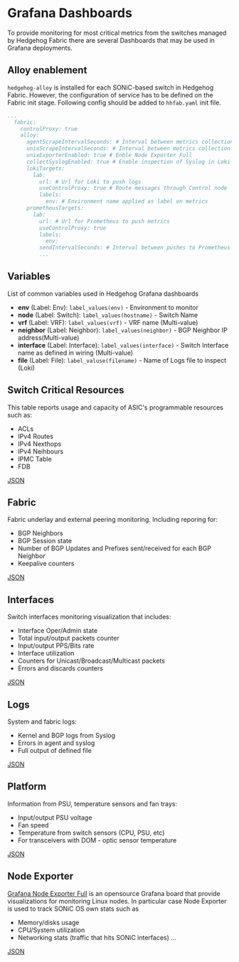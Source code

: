 # Grafana Dashboards

To provide monitoring for most critical metrics from the switches managed by Hedgehog Fabric there are several Dashboards that may be used in Grafana deployments.

## Alloy enablement

`hedgehog-alloy` is installed for each SONiC-based switch in Hedgehog Fabric. However, the configuration of service has to be defined on the Fabric init stage.
Following config should be added to `hhfab.yaml` init file.

```yaml
...
  fabric:
    controlProxy: true
    alloy:
      agentScrapeIntervalSeconds: # Interval between metrics collection from agent
      unixScrapeIntervalSeconds: # Interval between metrics collection for Node Exporter
      unixExporterEnabled: true # Enble Node Exporter Full
      collectSyslogEnabled: true # Enable inspection of Syslog in Loki
      lokiTargets:
        lab:
          url: # Url for Loki to push logs
          useControlProxy: true # Route messages through Control node
          labels:
            env: # Environment name applied as label on metrics
      prometheusTargets:
        lab:
          url: # Url for Prometheus to push metrics
          useControlProxy: true
          labels:
            env: 
          sendIntervalSeconds: # Interval between pushes to Prometheus collector
          ...
```


## Variables
List of common variables used in Hedgehog Grafana dashboards

- **env** (Label: Env): `label_values(env)` - Environment to monitor
- **node** (Label: Switch): `label_values(hostname)` - Switch Name
- **vrf** (Label: VRF): `label_values(vrf)` - VRF name (Multi-value)
- **neighbor** (Label: Neighbor): `label_values(neighbor)` - BGP Neighbor IP address(Multi-value)
- **interface** (Label: Interface): `label_values(interface)` - Switch Interface name as defined in wiring (Multi-value)
- **file** (Label: File): `label_valuse(filename)` - Name of Logs file to inspect (Loki)

## Switch Critical Resources

This table reports usage and capacity of ASIC's programmable resources 
such as:

- ACLs
- IPv4 Routes
- IPv4 Nexthops
- IPv4 Neihbours
- IPMC Table
- FDB

[JSON](./boards/grafana_crm.json)
## Fabric

Fabric underlay and external peering monitoring. Including reporing for:

- BGP Neighbors
- BGP Session state
- Number of BGP Updates and Prefixes sent/received for each BGP Neighbor
- Keepalive counters


[JSON](./boards/grafana_fabric.json)

## Interfaces

Switch interfaces monitoring visualization that includes:

- Interface Oper/Admin state
- Total input/output packets counter
- Input/output PPS/Bits rate
- Interface utilization
- Counters for Unicast/Broadcast/Multicast packets
- Errors and discards counters


[JSON](./boards/grafana_interfaces.json)

## Logs

System and fabric logs:

- Kernel and BGP logs from Syslog
- Errors in agent and syslog
- Full output of defined file

[JSON](./boards/grafana_logs.json)


## Platform

Information from PSU, temperature sensors and fan trays:

- Input/output PSU voltage
- Fan speed
- Temperature from switch sensors (CPU, PSU, etc)
- For transceivers with DOM - optic sensor temperature


[JSON](./boards/grafana_platform.json)

## Node Exporter

[Grafana Node Exporter Full](https://grafana.com/grafana/dashboards/1860-node-exporter-full/) is an opensource Grafana board that provide
visualizations for monitoring Linux nodes. In particular case Node Exporter is used to track SONiC OS own stats such as

- Memory/disks usage
- CPU/System utilization
- Networking stats (traffic that hits SONiC interfaces)
...


[JSON](./boards/grafana_node_exporter.json)